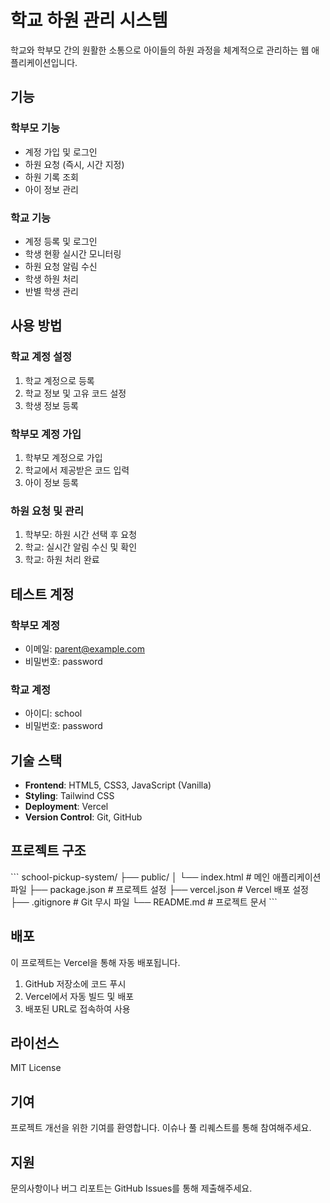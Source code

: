 # 학교 하원 관리 시스템

학교와 학부모 간의 원활한 소통으로 아이들의 하원 과정을 체계적으로 관리하는 웹 애플리케이션입니다.

## 기능

### 학부모 기능
- 계정 가입 및 로그인
- 하원 요청 (즉시, 시간 지정)
- 하원 기록 조회
- 아이 정보 관리

### 학교 기능
- 계정 등록 및 로그인
- 학생 현황 실시간 모니터링
- 하원 요청 알림 수신
- 학생 하원 처리
- 반별 학생 관리

## 사용 방법

### 학교 계정 설정
1. 학교 계정으로 등록
2. 학교 정보 및 고유 코드 설정
3. 학생 정보 등록

### 학부모 계정 가입
1. 학부모 계정으로 가입
2. 학교에서 제공받은 코드 입력
3. 아이 정보 등록

### 하원 요청 및 관리
1. 학부모: 하원 시간 선택 후 요청
2. 학교: 실시간 알림 수신 및 확인
3. 학교: 하원 처리 완료

## 테스트 계정

### 학부모 계정
- 이메일: parent@example.com
- 비밀번호: password

### 학교 계정
- 아이디: school
- 비밀번호: password

## 기술 스택

- **Frontend**: HTML5, CSS3, JavaScript (Vanilla)
- **Styling**: Tailwind CSS
- **Deployment**: Vercel
- **Version Control**: Git, GitHub

## 프로젝트 구조

\`\`\`
school-pickup-system/
├── public/
│   └── index.html          # 메인 애플리케이션 파일
├── package.json            # 프로젝트 설정
├── vercel.json            # Vercel 배포 설정
├── .gitignore             # Git 무시 파일
└── README.md              # 프로젝트 문서
\`\`\`

## 배포

이 프로젝트는 Vercel을 통해 자동 배포됩니다.

1. GitHub 저장소에 코드 푸시
2. Vercel에서 자동 빌드 및 배포
3. 배포된 URL로 접속하여 사용

## 라이선스

MIT License

## 기여

프로젝트 개선을 위한 기여를 환영합니다. 이슈나 풀 리퀘스트를 통해 참여해주세요.

## 지원

문의사항이나 버그 리포트는 GitHub Issues를 통해 제출해주세요.
